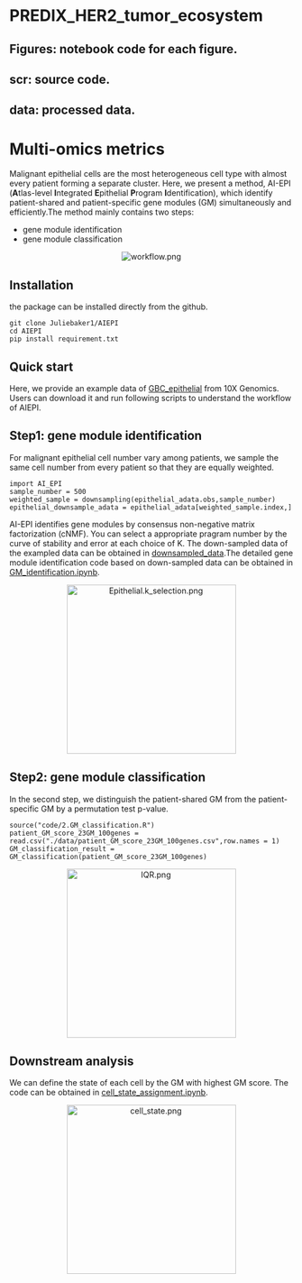 # PREDIX_HER2_tumor_ecosystem

## Figures: notebook code for each figure.
## scr: source code.
## data: processed data.


# Multi-omics metrics


Malignant epithelial cells are the most heterogeneous cell type with almost every patient forming a separate cluster. Here, we present a method, AI-EPI (**A**tlas-level **I**ntegrated **E**pithelial **P**rogram **I**dentification), which identify patient-shared and patient-specific gene modules (GM) simultaneously and efficiently.The
method mainly contains two steps:

-   gene module identification
-   gene module classification

<div align=center> 
<img src="./inst/workflow.png" alt="workflow.png">
</div> 

Installation
------------

the package can be installed directly from the github.

```
git clone Juliebaker1/AIEPI
cd AIEPI
pip install requirement.txt
```

Quick start
-----------

Here, we provide an example data of [GBC_epithelial](http://lifeome.net/supp/gbc/Single%20cell/Epithelial/adata_adeno_P.h5ad) from 10X Genomics. Users can download it and run following scripts to understand the workflow of AIEPI.

## Step1: gene module identification

For malignant epithelial cell number vary among patients, we sample the same cell number from every patient so that they are equally weighted.

```
import AI_EPI
sample_number = 500
weighted_sample = downsampling(epithelial_adata.obs,sample_number)
epithelial_downsample_adata = epithelial_adata[weighted_sample.index,]
```
AI-EPI identifies gene modules by consensus non-negative matrix factorization (cNMF). You can select a appropriate pragram number by the curve of stability and error at each choice of K. The down-sampled data of the exampled data can be obtained in [downsampled_data](http://lifeome.net/supp/gbc/Single%20cell/Epithelial/adata_adeno_p_sample.h5ad).The detailed gene module identification code based on down-sampled data can be obtained in [GM_identification.ipynb](https://github.com/JulieBaker1/AIEPI/blob/main/code/1.GM_identification.ipynb).

<div align=center> 
<img src="./inst/Epithelial.k_selection.png" width = "300" alt="Epithelial.k_selection.png">
</div> 


## Step2: gene module classification

In the second step, we distinguish the patient-shared GM from the patient-specific GM by a permutation test p-value.  

```
source("code/2.GM_classification.R")
patient_GM_score_23GM_100genes = read.csv("./data/patient_GM_score_23GM_100genes.csv",row.names = 1)
GM_classification_result = GM_classification(patient_GM_score_23GM_100genes)
```
<div align=center> 
<img src="./inst/IQR.png" width = "300"  alt="IQR.png">
</div> 

## Downstream analysis

We can define the state of each cell by the GM with highest GM score. The code can be obtained in [cell_state_assignment.ipynb](https://github.com/JulieBaker1/AIEPI/blob/main/code/3.cell_state_assignment.ipynb).


<div align=center> 
<img src="./inst/cell_state.png" width = "300" alt="cell_state.png">
</div> 





